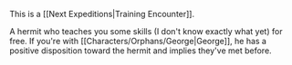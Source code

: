 This is a [[Next Expeditions|Training Encounter]].

A hermit who teaches you some skills (I don't know exactly what yet) for free. If you're with [[Characters/Orphans/George|George]], he has a positive disposition toward the hermit and implies they've met before.